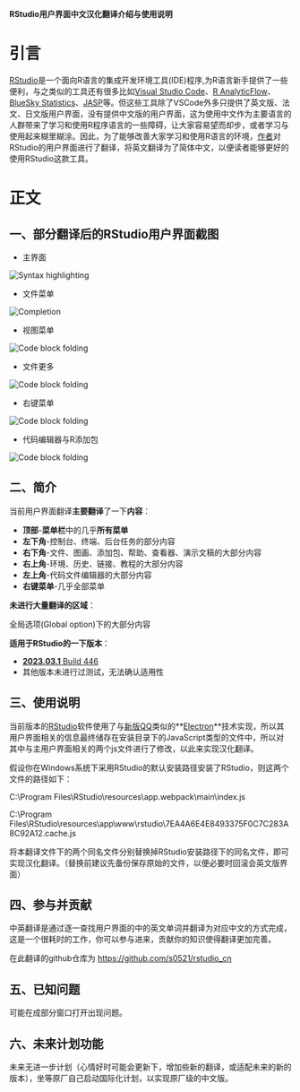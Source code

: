 **RStudio用户界面中文汉化翻译介绍与使用说明**

# 引言

[RStudio](https://posit.co/download/rstudio-desktop/)是一个面向R语言的集成开发环境工具(IDE)程序,为R语言新手提供了一些便利，与之类似的工具还有很多比如[Visual Studio Code](https://code.visualstudio.com/)、[R AnalyticFlow](https://r.analyticflow.com/en/)、[BlueSky Statistics](https://www.blueskystatistics.com/)、[JASP](https://jasp-stats.org/)等。但这些工具除了VSCode外多只提供了英文版、法文、日文版用户界面，没有提供中文版的用户界面，这为使用中文作为主要语言的人群带来了学习和使用R程序语言的一些障碍，让大家容易望而却步，或者学习与使用起来糊里糊涂。因此，为了能够改善大家学习和使用R语言的环境，[作者](https://s0521.github.io/cn/vitae/)对RStudio的用户界面进行了翻译，将英文翻译为了简体中文，以便读者能够更好的使用RStudio这款工具。

# 正文

## 一、部分翻译后的RStudio用户界面截图

- 主界面


![Syntax highlighting](https://github.com/s0521/nonmem_cn/raw/master/01主界面.png)

- 文件菜单


![Completion](https://github.com/s0521/nonmem_cn/raw/master/02文件菜单.png)

- 视图菜单


![Code block folding](https://github.com/s0521/nonmem_cn/raw/master/03视图菜单.png)

- 文件更多


![Code block folding](https://github.com/s0521/nonmem_cn/raw/master/04文件更多.png)

- 右键菜单


![Code block folding](https://github.com/s0521/nonmem_cn/raw/master/05右键菜单.png)

- 代码编辑器与R添加包


![Code block folding](https://github.com/s0521/nonmem_cn/raw/master/06代码编辑器与R添加包.png)

## 二、简介

当前用户界面翻译**主要翻译**了一下**内容**：

- **顶部**-**菜单栏**中的几乎**所有菜单**
- **左下角**-控制台、终端、后台任务的部分内容
- **右下角**-文件、图画、添加包、帮助、查看器、演示文稿的大部分内容
- **右上角**-环境、历史、链接、教程的大部分内容
- **左上角**-代码文件编辑器的大部分内容
- **右键菜单**-几乎全部菜单

**未进行大量翻译的区域**：

全局选项(Global option)下的大部分内容

**适用于RStudio的一下版本**：

- [**2023.03.1** Build 446](https://download1.rstudio.org/electron/windows/RStudio-2023.03.1-446.exe)
- 其他版本未进行过测试，无法确认适用性

## 三、使用说明

当前版本的[RStudio](https://posit.co/download/rstudio-desktop/)软件使用了与[新版QQ](https://im.qq.com/pcqq/index.shtml)类似的**[Electron](https://www.electronjs.org/zh/)**技术实现，所以其用户界面相关的信息最终储存在安装目录下的JavaScript类型的文件中，所以对其中与主用户界面相关的两个js文件进行了修改，以此来实现汉化翻译。

假设你在Windows系统下采用RStudio的默认安装路径安装了RStudio，则这两个文件的路径如下：

C:\Program Files\RStudio\resources\app\.webpack\main\index.js

C:\Program Files\RStudio\resources\app\www\rstudio\7EA4A6E4E8493375F0C7C283A8C92A12.cache.js

将本翻译文件下的两个同名文件分别替换掉RStudio安装路径下的同名文件，即可实现汉化翻译。（替换前建议先备份保存原始的文件，以便必要时回滚会英文版界面）

## 四、参与并贡献

中英翻译是通过逐一查找用户界面的中的英文单词并翻译为对应中文的方式完成，这是一个很耗时的工作，你可以参与进来，贡献你的知识使得翻译更加完善。

在此翻译的github仓库为 https://github.com/s0521/rstudio_cn

## 五、已知问题

可能在成部分窗口打开出现问题。

## 六、未来计划功能

未来无进一步计划（心情好时可能会更新下，增加些新的翻译，或适配未来的新的版本），坐等原厂自己启动国际化计划，以实现原厂级的中文版。